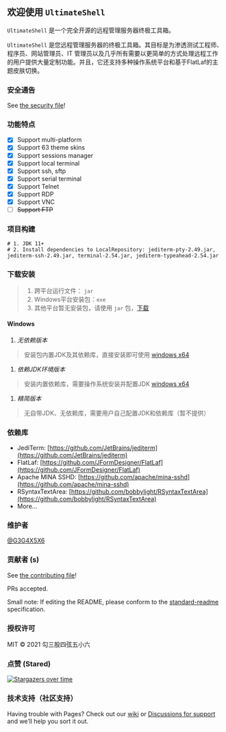 ## 欢迎使用 `UltimateShell`

`UltimateShell` 是一个完全开源的远程管理服务器终极工具箱。

`UltimateShell` 是您远程管理服务器的终极工具箱。其目标是为渗透测试工程师、程序员、网站管理员、IT 管理员以及几乎所有需要以更简单的方式处理远程工作的用户提供大量定制功能。并且，它还支持多种操作系统平台和基于FlatLaf的主题皮肤切换。

### 安全通告

See [the security file](https://github.com/G3G4X5X6/ultimateshell/security/policy)!

### 功能特点

- [x] Support multi-platform
- [x] Support 63 theme skins
- [x] Support sessions manager
- [x] Support local terminal
- [x] Support ssh, sftp
- [x] Support serial terminal
- [x] Support Telnet
- [x] Support RDP
- [x] Support VNC
- [ ] <del>Support FTP</del>

### 项目构建

```
# 1. JDK 11+
# 2. Install dependencies to LocalRepository: jediterm-pty-2.49.jar, jediterm-ssh-2.49.jar, terminal-2.54.jar, jediterm-typeahead-2.54.jar
```

### 下载安装
> 1. 跨平台运行文件： `jar` <br>
> 1. Windows平台安装包：`exe` <br>
> 1. 其他平台暂无安装包，请使用 `jar` 包，[下载](https://github.com/G3G4X5X6/ultimateshell/releases)

#### Windows
1. *无依赖版本*
> 安装包内置JDK及其依赖库，直接安装即可使用
[windows x64]()


1. *依赖JDK环境版本*
> 安装内置依赖库，需要操作系统安装并配置JDK
[windows x64]()


1. *精简版本*
> 无自带JDK、无依赖库，需要用户自己配置JDK和依赖库（暂不提供）



### 依赖库
- JediTerm: [https://github.com/JetBrains/jediterm](https://github.com/JetBrains/jediterm)
- FlatLaf: [https://github.com/JFormDesigner/FlatLaf](https://github.com/JFormDesigner/FlatLaf)
- Apache MINA SSHD: [https://github.com/apache/mina-sshd](https://github.com/apache/mina-sshd)
- RSyntaxTextArea: [https://github.com/bobbylight/RSyntaxTextArea](https://github.com/bobbylight/RSyntaxTextArea)
- More...


### 维护者

[@G3G4X5X6](https://github.com/G3G4X5X6)

### 贡献者 (s)

See [the contributing file](https://github.com/G3G4X5X6/ultimateshell/blob/main/contributing.md)!

PRs accepted.

Small note: If editing the README, please conform to the [standard-readme](https://github.com/RichardLitt/standard-readme) specification.

### 授权许可

MIT © 2021 勾三股四弦五小六


### 点赞 (Stared)

[![Stargazers over time](https://starchart.cc/G3G4X5X6/ultimateshell.svg)](https://starchart.cc/G3G4X5X6/ultimateshell)

### 技术支持（社区支持）

Having trouble with Pages? Check out our [wiki](https://github.com/G3G4X5X6/ultimateshell/wiki) or [Discussions for support](https://github.com/G3G4X5X6/ultimateshell/discussions) and we’ll help you sort it out.
